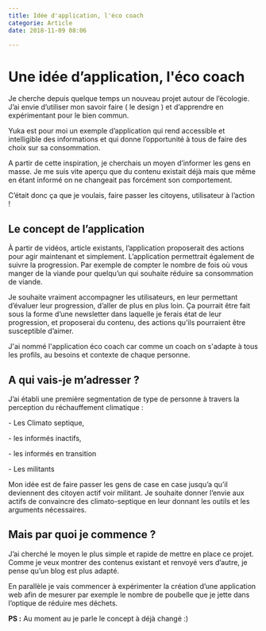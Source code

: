 ```yaml
---
title: Idée d'application, l'éco coach
categorie: Article
date: 2018-11-09 08:06

---
```

# Une idée d’application, l'éco coach

Je cherche depuis quelque temps un nouveau projet autour de l’écologie. J’ai envie d’utiliser mon savoir faire ( le design ) et d’apprendre en expérimentant pour le bien commun. 

Yuka est pour moi un exemple d’application qui rend accessible et intelligible des informations et qui donne l’opportunité à tous de faire des choix sur sa consommation. 

A partir de cette inspiration, je cherchais un moyen d’informer les gens en masse. Je me suis vite aperçu que du contenu existait déjà mais que même en étant informé on ne changeait pas forcément son comportement.

C’était donc ça que je voulais, faire passer les citoyens, utilisateur à l’action !

## Le concept de l’application

À partir de vidéos, article existants, l’application proposerait des actions pour agir maintenant et simplement. L’application permettrait également de suivre la progression. Par exemple de compter le nombre de fois où vous manger de la viande pour quelqu’un qui souhaite réduire sa consommation de viande.

Je souhaite vraiment accompagner les utilisateurs, en leur permettant d’évaluer leur progression, d’aller de plus en plus loin. Ça pourrait être fait sous la forme  d’une newsletter dans laquelle je ferais état de leur progression, et proposerai du contenu, des actions qu’ils pourraient être susceptible d’aimer.

J'ai nommé l'application éco coach car comme un coach on s'adapte à tous les profils, au besoins et contexte de chaque personne.

## A qui vais-je m’adresser ?

J’ai établi une première segmentation de type de personne à travers la perception du réchauffement climatique :

\-  Les Climato septique,

\-  les informés inactifs,

\-  les informés en transition

\- Les militants

Mon idée est de faire passer les gens de case en case jusqu’a qu’il deviennent des citoyen actif voir militant. Je souhaite donner l’envie aux actifs de convaincre des climato-septique en leur donnant les outils et les arguments nécessaires.

## Mais par quoi je commence ?

J’ai cherché le moyen le plus simple et rapide de mettre en place ce projet. Comme je veux montrer des contenus existant et renvoyé vers d’autre, je pense qu’un blog est plus adapté. 

En parallèle je vais commencer à expérimenter la création d’une application web afin de mesurer par exemple le nombre de poubelle que je jette dans l’optique de réduire mes déchets.

**PS :** Au moment au je parle le concept à déjà changé :)